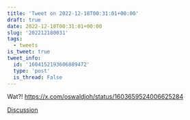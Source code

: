 ```yaml
---
title: 'Tweet on 2022-12-18T00:31:01+00:00'
draft: true
date: 2022-12-18T00:31:01+00:00
slug: '202212180031'
tags:
  - tweets
is_tweet: true
tweet_info:
  id: '1604152193606889472'
  type: 'post'
  is_thread: False
---
```




Wat?! <https://x.com/oswaldjoh/status/1603659524006625284>

[Discussion](https://x.com/sytelus/status/1604152193606889472)
